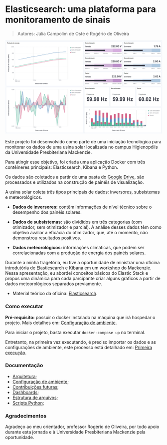 # Elasticsearch: uma plataforma para monitoramento de sinais

> Autores: Júlia Campolim de Oste e Rogério de Oliveira

<img src="https://github.com/jcampolim/iniciacao-tecnologica/blob/main/assets/subsistemas.png" alt="Dashboard de subsistemas feito com o Kibana">

Este projeto foi desenvolvido como parte de uma iniciação tecnológica para monitorar os dados de uma usina solar localizada no campus Higienopólis da Universidade Presbiteriana Mackenzie.

Para atingir esse objetivo, foi criada uma aplicação Docker com três contêineres principais: Elasticsearch, Kibana e Python. 

Os dados são coletados a partir de uma pasta do [Google Drive](https://drive.google.com/drive/folders/1BJVmQrSIuSqF2MDvw-xvkUuKy5Ckfdj8?usp=drive_link), são processados e utilizados na construção de painéis de visualização.

A usina solar coleta três tipos principais de dados: inversores, subsistemas e meteorológicos. 

* <strong>Dados de inversores:</strong> contêm informações de nível técnico sobre o desempenho dos painéis solares.

* <strong>Dados de subsistemas:</strong> são divididos em três categorias (com otimizador, sem otimizador e parcial). A análise desses dados têm como objetivo avaliar a eficácia do otimizador, que, até o momento, não demonstrou resultados positivos.

* <strong>Dados meteorológicos:</strong> informações climáticas, que podem ser correlacionadas com a produção de energia dos painéis solares.

Durante a minha tragetória, eu tive a oportunidade de ministrar uma oficina introdutória de Elasticsearch e Kibana em um workshop do Mackenzie. Nessa apresentação, eu abordei conceitos básicos do Elastic Stack e propus uma dinâmica para cada parcipante criar alguns gráficos a partir de dados meteorológicos separados previamente.

* Material teórico da oficina: [Elasticsearch](https://github.com/jcampolim/wtt-elasticsearch).

### Como executar

<strong>Pré-requisito:</strong> possuir o docker instalado na máquina que irá hospedar o projeto. Mais detalhes em: [Configuração de ambiente](https://github.com/jcampolim/iniciacao-tecnologica/blob/main/docs/configuracao-de-ambiente.md).

Para iniciar o projeto, basta executar `docker-compose up` no terminal. 

Entretanto, na primeira vez executando, é preciso importar os dados e as configurações de ambiente, este processo está detalhado em: [Primeira execução](https://github.com/jcampolim/iniciacao-tecnologica/blob/main/docs/configuracao-de-ambiente.md).

### Documentação

- [Arquitetura](https://github.com/jcampolim/iniciacao-tecnologica/blob/main/docs/arquitetura.md);
- [Configuração de ambiente](https://github.com/jcampolim/iniciacao-tecnologica/blob/main/docs/configuracao-de-ambiente.md);
- [Contribuições futuras](https://github.com/jcampolim/iniciacao-tecnologica/blob/main/docs/contribuicoes-futuras.md);
- [Dashboards](https://github.com/jcampolim/iniciacao-tecnologica/blob/main/docs/dashboards.md);
- [Estrutura de arquivos](https://github.com/jcampolim/iniciacao-tecnologica/blob/main/docs/estrutura-de-arquivos.md);
- [Scripts Python](https://github.com/jcampolim/iniciacao-tecnologica/blob/main/docs/scripts-python.md);

### Agradecimentos 

Agradeço ao meu orientador, professor Rogério de Oliveira, por todo apoio durante esta jornada e à Universidade Presbiteriana Mackenzie pela oportunidade.
